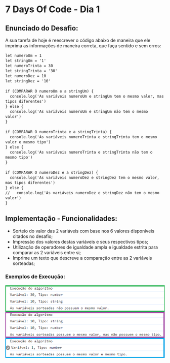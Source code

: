 # 7 Days Of Code - Dia 1

## Enunciado do Desafio: 
A sua tarefa de hoje é reescrever o código abaixo de maneira que ele imprima as informações de maneira correta, que faça sentido e sem erros:

```
let numeroUm = 1
let stringUm = '1'
let numeroTrinta = 30
let stringTrinta = '30'
let numeroDez = 10
let stringDez = '10'

if (COMPARAR O numeroUm e a stringUm) {
  console.log('As variáveis numeroUm e stringUm tem o mesmo valor, mas tipos diferentes')
} else {
  console.log('As variáveis numeroUm e stringUm não tem o mesmo valor')
}

if (COMPARAR O numeroTrinta e a stringTrinta) {
  console.log('As variáveis numeroTrinta e stringTrinta tem o mesmo valor e mesmo tipo')
} else {
  console.log('As variáveis numeroTrinta e stringTrinta não tem o mesmo tipo')
}

if (COMPARAR O numeroDez e a stringDez) {
  console.log('As variáveis numeroDez e stringDez tem o mesmo valor, mas tipos diferentes')
} else {
//   console.log('As variáveis numeroDez e stringDez não tem o mesmo valor')
}
```

## Implementação - Funcionalidades:
- Sorteio do valor das 2 variáveis com base nos 6 valores disponíveis citados no desafio;
- Impressão dos valores destas variáveis e seus respectivos tipos;
- Utilização de operadores de igualdade ampla e igualdade estrita para comparar as 2 variáveis entre si;
- Imprime um texto que descreve a comparação entre as 2 variáveis sorteadas;

### Exemplos de Execução:
<img src="./img/exemplo.png">

